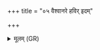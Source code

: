 +++
title = "०५ वैश्वानरे हविर् इदम्"

+++
<details><summary>मूलम् (GR)</summary>

वैश्वानरे हविर् इदं जुहोम्य्  
एतं साहस्रं शतधारम् उत्सम् ।  
स बिभरत् पितरं पितामहं  
प्रपितामहान् बिभरत् पिन्वमानः ॥
</details>